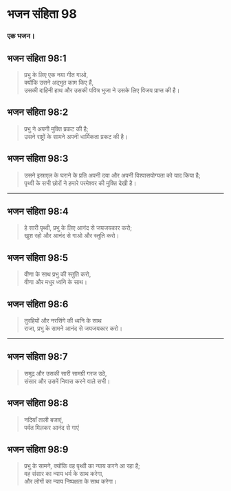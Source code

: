 # भजन संहिता 98

### एक भजन।

## भजन संहिता 98:1

> प्रभु के लिए एक नया गीत गाओ,  
> क्योंकि उसने अद्भुत काम किए हैं,  
> उसकी दाहिनी हाथ और उसकी पवित्र भुजा ने उसके लिए विजय प्राप्त की है।

## भजन संहिता 98:2

> प्रभु ने अपनी मुक्ति प्रकट की है;  
> उसने राष्ट्रों के सामने अपनी धार्मिकता प्रकट की है।

## भजन संहिता 98:3

> उसने इस्राएल के घराने के प्रति अपनी दया और अपनी विश्वासयोग्यता को याद किया है;  
> पृथ्वी के सभी छोरों ने हमारे परमेश्वर की मुक्ति देखी है।

---

## भजन संहिता 98:4

> हे सारी पृथ्वी, प्रभु के लिए आनंद से जयजयकार करो;  
> खुश रहो और आनंद से गाओ और स्तुति करो।

## भजन संहिता 98:5

> वीणा के साथ प्रभु की स्तुति करो,  
> वीणा और मधुर ध्वनि के साथ।

## भजन संहिता 98:6

> तुरहियों और नरसिंगे की ध्वनि के साथ  
> राजा, प्रभु के सामने आनंद से जयजयकार करो।

---

## भजन संहिता 98:7

> समुद्र और उसकी सारी सामग्री गरज उठे,  
> संसार और उसमें निवास करने वाले सभी।

## भजन संहिता 98:8

> नदियाँ ताली बजाएं,  
> पर्वत मिलकर आनंद से गाएं

## भजन संहिता 98:9

> प्रभु के सामने, क्योंकि वह पृथ्वी का न्याय करने आ रहा है;  
> वह संसार का न्याय धर्म के साथ करेगा,  
> और लोगों का न्याय निष्पक्षता के साथ करेगा।
